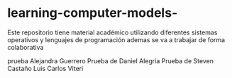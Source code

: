 # learning-computer-models-
Este repositorio tiene material académico utilizando diferentes sistemas operativos y lenguajes de programación 
ademas se va a trabajar de forma colaborativa 


prueba Alejandra Guerrero
Prueba de Daniel Alegría
Prueba de Steven Castaño
Luis Carlos Viteri

